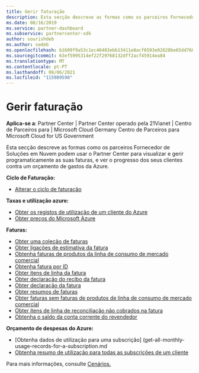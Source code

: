 ```yaml
---
title: Gerir faturação
description: Esta secção descreve as formas como os parceiros Fornecedor de Soluções em Nuvem podem usar o Partner Center para visualizar e gerir programaticamente as suas faturas, e ver o progresso dos seus clientes contra um orçamento de gastos da Azure.
ms.date: 08/16/2019
ms.service: partner-dashboard
ms.subservice: partnercenter-sdk
author: sourishdeb
ms.author: sodeb
ms.openlocfilehash: b1609f9a53c1ec40483ebb13411e8acf6593e02628be65dd760984579f88b848
ms.sourcegitcommit: 63ef5995314ef22f29768132dff2acf45914ea84
ms.translationtype: MT
ms.contentlocale: pt-PT
ms.lasthandoff: 08/06/2021
ms.locfileid: "115989598"
---
```

# <a name="manage-billing"></a>Gerir faturação

**Aplica-se a**: Partner Center | Partner Center operado pela 21Vianet | Centro de Parceiros para | Microsoft Cloud Germany Centro de Parceiros para Microsoft Cloud for US Government

Esta secção descreve as formas como os parceiros Fornecedor de Soluções em Nuvem podem usar o Partner Center para visualizar e gerir programaticamente as suas faturas, e ver o progresso dos seus clientes contra um orçamento de gastos da Azure.

**Ciclo de Faturação:**
- [Alterar o ciclo de faturação](change-the-billing-cycle.md)

**Taxas e utilização azure:**
- [Obter os registos de utilização de um cliente do Azure](get-a-customer-s-utilization-record-for-azure.md)
- [Obter preços do Microsoft Azure](get-prices-for-microsoft-azure.md)

**Faturas:**
- [Obter uma coleção de faturas](get-a-collection-of-invoices.md)
- [Obter ligações de estimativa da fatura](get-invoice-estimate-links.md)
- [Obtenha faturas de produtos da linha de consumo de mercado comercial](get-invoice-billed-consumption-lineitems.md)
- [Obtenha fatura por ID](get-invoice-by-id.md)
- [Obter itens de linha da fatura](get-invoiceline-items.md)
- [Obter declaração do recibo da fatura](get-invoice-receipt-statement.md)
- [Obter declaração da fatura](get-invoice-statement.md)
- [Obter resumos de faturas](get-invoice-summaries.md)
- [Obter faturas sem faturas de produtos de linha de consumo de mercado comercial](get-invoice-unbilled-consumption-lineitems.md)
- [Obter itens de linha de reconciliação não cobrados na fatura](get-invoice-unbilled-recon-lineitems.md)
- [Obtenha o saldo da conta corrente do revendedor](get-the-reseller-s-current-account-balance.md)

**Orçamento de despesas do Azure:**
- [Obtenha dados de utilização para uma subscrição] (get-all-monthly-usage-records-for-a-subscription.md
- [Obtenha resumo de utilização para todas as subscrições de um cliente](get-a-customer-usage-summary.md)

Para mais informações, consulte [Cenários.](scenarios.md)
